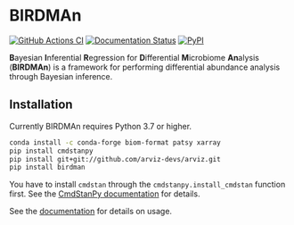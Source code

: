 # BIRDMAn

[![GitHub Actions CI](https://github.com/gibsramen/birdman/workflows/BIRDMAn%20CI/badge.svg)](https://github.com/gibsramen/BIRDMAn/actions)
[![Documentation Status](https://readthedocs.org/projects/birdman/badge/?version=stable)](https://birdman.readthedocs.io/en/stable/?badge=stable)
[![PyPI](https://img.shields.io/pypi/v/birdman.svg)](https://pypi.org/project/birdman)

**B**ayesian **I**nferential **R**egression for **D**ifferential **M**icrobiome **An**alysis (**BIRDMAn**) is a framework for performing differential abundance analysis through Bayesian inference.

## Installation

Currently BIRDMAn requires Python 3.7 or higher.

```bash
conda install -c conda-forge biom-format patsy xarray
pip install cmdstanpy
pip install git+git://github.com/arviz-devs/arviz.git
pip install birdman
```

You have to install `cmdstan` through the `cmdstanpy.install_cmdstan` function first. See the [CmdStanPy documentation](https://mc-stan.org/cmdstanpy/installation.html#install-cmdstan) for details.

See the [documentation](https://birdman.readthedocs.io/en/stable/?badge=stable) for details on usage.
